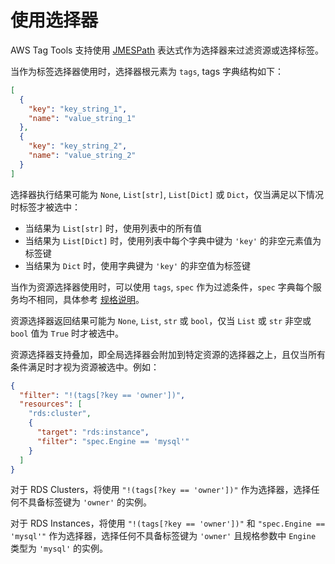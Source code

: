 # 使用选择器

AWS Tag Tools 支持使用 [JMESPath](https://www.jmespath.org) 表达式作为选择器来过滤资源或选择标签。

当作为标签选择器使用时，选择器根元素为 `tags`, tags 字典结构如下：

```json
[
  {
    "key": "key_string_1",
    "name": "value_string_1"
  },
  {
    "key": "key_string_2",
    "name": "value_string_2"
  }
]
```

选择器执行结果可能为 `None`, `List[str]`, `List[Dict]` 或 `Dict`，仅当满足以下情况时标签才被选中：

- 当结果为 `List[str]` 时，使用列表中的所有值
- 当结果为 `List[Dict]` 时，使用列表中每个字典中键为 `'key'` 的非空元素值为标签键
- 当结果为 `Dict` 时，使用字典键为 `'key'` 的非空值为标签键

当作为资源选择器使用时，可以使用 `tags`, `spec` 作为过滤条件，`spec`
字典每个服务均不相同，具体参考 [规格说明](SPEC.md)。

资源选择器返回结果可能为 `None`, `List`, `str` 或 `bool`，仅当 `List` 或 `str` 非空或 `bool` 值为 `True` 时才被选中。

资源选择器支持叠加，即全局选择器会附加到特定资源的选择器之上，且仅当所有条件满足时才视为资源被选中。例如：

```json
{
  "filter": "!(tags[?key == 'owner'])",
  "resources": [
    "rds:cluster",
    {
      "target": "rds:instance",
      "filter": "spec.Engine == 'mysql'"
    }
  ]
}
```

对于 RDS Clusters，将使用 `"!(tags[?key == 'owner'])"` 作为选择器，选择任何不具备标签键为 `'owner'` 的实例。

对于 RDS Instances，将使用  `"!(tags[?key == 'owner'])"` 和 `"spec.Engine == 'mysql'"`
作为选择器，选择任何不具备标签键为 `'owner'` 且规格参数中 `Engine` 类型为 `'mysql'` 的实例。 